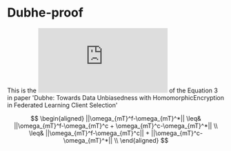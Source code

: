 # Dubhe-proof

This is the ![proof](https://github.com/ZSL98/Dubhe-proof/blob/main/Dubhe_proof.pdf) of the Equation 3 in paper 'Dubhe: Towards Data Unbiasedness with HomomorphicEncryption in Federated Learning Client Selection'

$$
	\begin{aligned}
		||\omega_{mT}^f-\omega_{mT}^*||
        \leq& ||\omega_{mT}^f-\omega_{mT}^c + \omega_{mT}^c-\omega_{mT}^*|| \\
		\leq& ||\omega_{mT}^f-\omega_{mT}^c|| + ||\omega_{mT}^c-\omega_{mT}^*|| \\
	\end{aligned}
$$
